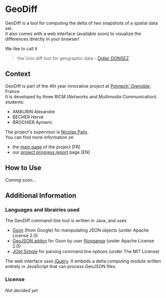 # GeoDiff
GeoDiff is a tool for computing the delta of two snapshots of a spatial data set.  
It also comes with a web interface (available soon) to visualize the differences directly in your browser!

We like to call it
> the Unix diff tool for geographic data - [Didier DONSEZ](https://github.com/donsez)

## Context
GeoDiff is part of the 4th year innovative project at [Polytech' Grenoble](http://www.polytech-grenoble.fr/), France.  
It is developed by three RICM (*Networks and Multimedia Communication*) students:
* AMAURIN Alexandre
* BECHER Hervé
* BROCHIER Aymeric

The project's supervisor is [Nicolas Palix](http://lig-membres.imag.fr/palix/).  
You can find more information on
* the [main page](http://air.imag.fr/index.php/GeoDiff) of the project [FR]
* our [project progress report](http://air.imag.fr/index.php/Projets-2016-2017-GeoDiff) page [EN]

## How to Use
_Coming soon..._

## Additional Information

### Languages and librairies used
The GeoDiff command-line tool is written in Java, and uses
* [Gson](https://github.com/google/gson) (from Google) for manipulating JSON objects (under Apache License 2.0)
* [GeoJSON addon](https://github.com/filosganga/geogson) for Gson by user [filosganga](https://github.com/filosganga) (under Apache License 2.0)
* [JOpt Simple](https://pholser.github.io/jopt-simple/) for parsing command line options (under The MIT License)

The web interface uses [jQuery](https://jquery.com/). It embeds a delta computing module written entirely in JavaScript that can process GeoJSON files.

### License
_Not decided yet_
